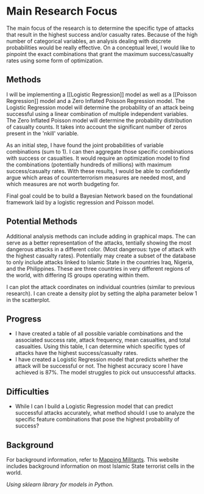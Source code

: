 # Main Research Focus
The main focus of the research is to determine the specific type of attacks that result in the highest success and/or casualty rates. Because of the high number of categorical variables, an analysis dealing with discrete probabilities would be really effective. On a conceptual level, I would like to pinpoint the exact combinations that grant the maximum success/casualty rates using some form of optimization. 

## Methods
I will be implementing a [[Logistic Regression]] model as well as a [[Poisson Regression]] model and a Zero Inflated Poisson Regression model. The Logistic Regression model will determine the probability of an attack being successful using a linear combination of multiple independent variables. The Zero Inflated Poisson model will determine the probability distribution of casualty counts. It takes into account the significant number of zeros present in the 'nkill' variable.

As an initial step, I have found the joint probabilities of variable combinations (sum to 1). I can then aggregate those specific combinations with success or casualties. It would require an optimization model to find the combinations (potentially hundreds of millions) with maximum success/casualty rates. With these results, I would be able to confidently argue which areas of counterterrorism measures are needed most, and which measures are not worth budgeting for. 

Final goal could be to build a Bayesian Network based on the foundational framework laid by a logistic regression and Poisson model.

## Potential Methods
Additional analysis methods can include adding in graphical maps. The can serve as a better representation of the attacks, tentially showing the most dangerous attacks in a different color. (Most dangerous: type of attack with the highest casualty rates). Potentially may create a subset of the database to only include attacks linked to Islamic State in the countries Iraq, Nigeria, and the Philippines. These are three countries in very different regions of the world, with differing IS groups operating within them. 

I can plot the attack coordinates on individual countries (similar to previous research). I can create a density plot by setting the alpha parameter below 1 in the scatterplot.

## Progress
- I have created a table of all possible variable combinations and the associated success rate, attack frequency, mean casualties, and total casualties. Using this table, I can determine which specific types of attacks have the highest success/casualty rates. 
- I have created a Logistic Regression model that predicts whether the attack will be successful or not. The highest accuracy score I have achieved is 87%. The model struggles to pick out unsuccessful attacks. 

## Difficulties
- While I can I build a Logistic Regression model that can predict successful attacks accurately, what method should I use to analyze the specific feature combinations that pose the highest probability of success?

## Background
For background information, refer to [Mapping Militants](https://cisac.fsi.stanford.edu/mappingmilitants). This website includes background information on most Islamic State terrorist cells in the world. 

*Using sklearn library for models in Python.*
